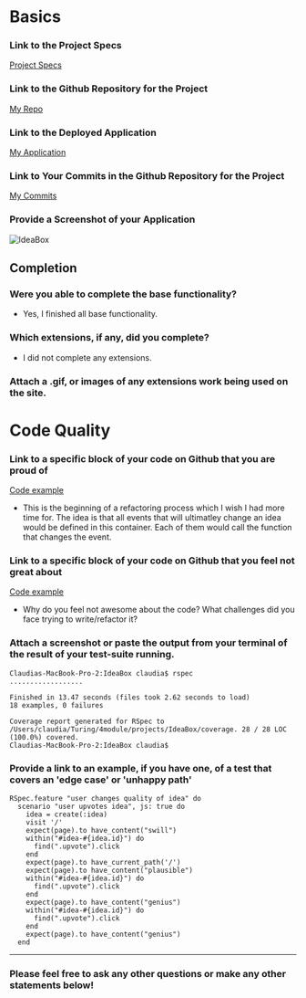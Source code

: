 # Basics

### Link to the Project Specs
[Project Specs](https://github.com/turingschool/curriculum/blob/master/source/projects/revenge_of_idea_box.markdown)

### Link to the Github Repository for the Project
[My Repo](https://github.com/Claudia108/IdeaBox)

### Link to the Deployed Application
[My Application](https://stormy-waters-29939.herokuapp.com/)

### Link to Your Commits in the Github Repository for the Project
[My Commits](https://github.com/Claudia108/IdeaBox/commits/master)

### Provide a Screenshot of your Application
![IdeaBox](https://s3.amazonaws.com/mysubmissionimages/Screen+Shot+2016-06-30+at+11.10.37+AM.png)

## Completion

### Were you able to complete the base functionality?
* Yes, I finished all base functionality.

### Which extensions, if any, did you complete?
* I did not complete any extensions.

### Attach a .gif, or images of any extensions work being used on the site.

# Code Quality

### Link to a specific block of your code on Github that you are proud of
[Code example](https://github.com/Claudia108/IdeaBox/blob/0bb5cc1e98ed4f650cbafb6093f5bdc04255d2d6/app/assets/javascripts/display_ideas.js#L22)
* This is the beginning of a refactoring process which I wish I had more time for. The idea is that all events that will ultimatley change an idea would be defined in this container. Each of them would call the function that changes the event.

### Link to a specific block of your code on Github that you feel not great about
[Code example](https://github.com/Claudia108/IdeaBox/blob/f3e03d9a3de77348c90c1e00014b8a3c5ea6a63f/app/assets/javascripts/display_ideas.js#L105)
* Why do you feel not awesome about the code? What challenges did you face trying to write/refactor it?

### Attach a screenshot or paste the output from your terminal of the result of your test-suite running.

```
Claudias-MacBook-Pro-2:IdeaBox claudia$ rspec
..................

Finished in 13.47 seconds (files took 2.62 seconds to load)
18 examples, 0 failures

Coverage report generated for RSpec to /Users/claudia/Turing/4module/projects/IdeaBox/coverage. 28 / 28 LOC (100.0%) covered.
Claudias-MacBook-Pro-2:IdeaBox claudia$
```

### Provide a link to an example, if you have one, of a test that covers an 'edge case' or 'unhappy path'
```
RSpec.feature "user changes quality of idea" do
  scenario "user upvotes idea", js: true do
    idea = create(:idea)
    visit '/'
    expect(page).to have_content("swill")
    within("#idea-#{idea.id}") do
      find(".upvote").click
    end
    expect(page).to have_current_path('/')
    expect(page).to have_content("plausible")
    within("#idea-#{idea.id}") do
      find(".upvote").click
    end
    expect(page).to have_content("genius")
    within("#idea-#{idea.id}") do
      find(".upvote").click
    end
    expect(page).to have_content("genius")
  end
  ```
-----

### Please feel free to ask any other questions or make any other statements below!
